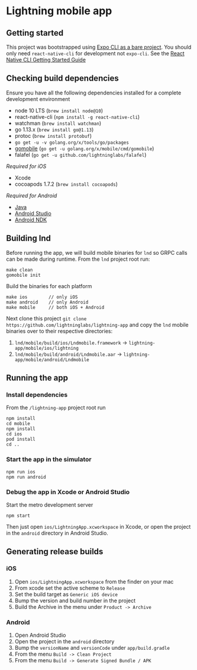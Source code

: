 Lightning mobile app
==========

## Getting started

This project was bootstrapped using [Expo CLI as a bare project](https://blog.expo.io/you-can-now-use-expo-apis-in-any-react-native-app-7c3a93041331). You should only need `react-native-cli` for development not `expo-cli`. See the [React Native CLI Getting Started Guide](https://facebook.github.io/react-native/docs/getting-started.html)

## Checking build dependencies

Ensure you have all the following dependencies installed for a complete development environment

* node 10 LTS (`brew install node@10`)
* react-native-cli (`npm install -g react-native-cli`)
* watchman (`brew install watchman`)
* go 1.13.x (`brew install go@1.13`)
* protoc (`brew install protobuf`)
* `go get -u -v golang.org/x/tools/go/packages`
* [gomobile](https://github.com/golang/go/wiki/Mobile) (`go get -u golang.org/x/mobile/cmd/gomobile`)
* falafel (`go get -u github.com/lightninglabs/falafel`)

_Required for iOS_
* Xcode
* cocoapods 1.7.2 (`brew install cocoapods`)

_Required for Android_
* [Java](https://www.oracle.com/technetwork/java/javase/downloads/index.html)
* [Android Studio](https://developer.android.com/studio)
* [Android NDK](https://developer.android.com/ndk/guides)

## Building lnd

Before running the app, we will build mobile binaries for `lnd` so GRPC calls can be made during runtime. From the `lnd` project root run:

```
make clean
gomobile init
```

Build the binaries for each platform
```
make ios        // only iOS
make android    // only Android
make mobile     // both iOS + Android
```

Next clone this project `git clone https://github.com/lightninglabs/lightning-app` and copy the `lnd` mobile binaries over to their respective directories:

1. `lnd/mobile/build/ios/Lndmobile.framework` -> `lightning-app/mobile/ios/lightning`
2. `lnd/mobile/build/android/Lndmobile.aar` -> `lightning-app/mobile/android/Lndmobile`

## Running the app

### Install dependencies

From the `/lightning-app` project root run

```
npm install
cd mobile
npm install
cd ios
pod install
cd ..
```

### Start the app in the simulator

```
npm run ios
npm run android
```

### Debug the app in Xcode or Android Studio

Start the metro development server

```
npm start
```

Then just open `ios/LightningApp.xcworkspace` in Xcode, or open the project in the `android` directory in Android Studio.

## Generating release builds

### iOS

1. Open `ios/LightningApp.xcworkspace` from the finder on your mac
2. From xcode set the active scheme to `Release`
3. Set the build target as `Generic iOS device`
4. Bump the version and build number in the project
5. Build the Archive in the menu under `Product -> Archive`

### Android

1. Open Android Studio
2. Open the project in the `android` directory
3. Bump the `versionName` and `versionCode` under `app/build.gradle`
4. From the menu `Build -> Clean Project`
5. From the menu `Build -> Generate Signed Bundle / APK`
